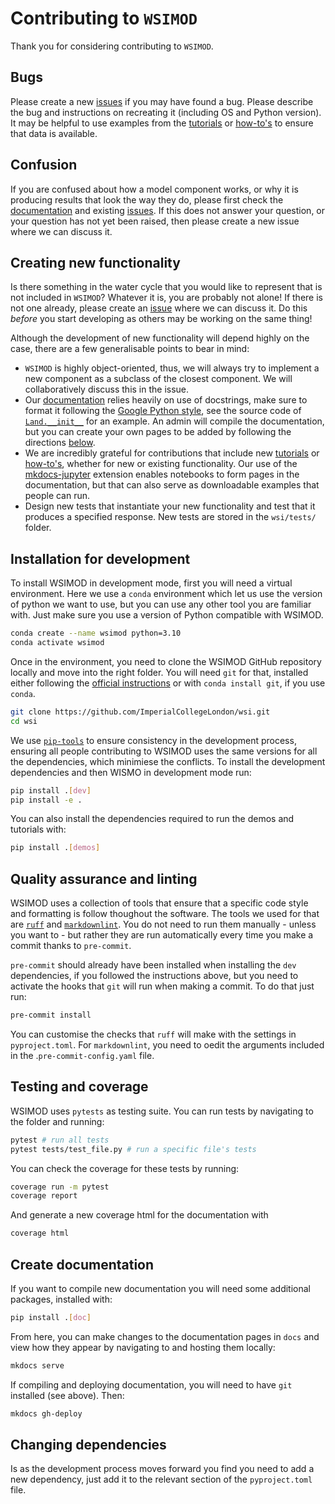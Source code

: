 # Contributing to `WSIMOD`

Thank you for considering contributing to `WSIMOD`.

## Bugs

Please create a new [issues](https://github.com/ImperialCollegeLondon/wsi/issues) if you may have found a bug. Please describe the bug and instructions on recreating it (including OS and Python version). It may be helpful to use examples from the [tutorials](https://imperialcollegelondon.github.io/wsi/tutorials/) or [how-to's](https://imperialcollegelondon.github.io/wsi/how-to/) to ensure that data is available.

## Confusion

If you are confused about how a model component works, or why it is producing results that look the way they do, please first check the [documentation](https://imperialcollegelondon.github.io/wsi/) and existing [issues](https://imperialcollegelondon.github.io/wsi/issues). If this does not answer your question, or your question has not yet been raised, then please create a new issue where we can discuss it.

## Creating new functionality

Is there something in the water cycle that you would like to represent that is not included in `WSIMOD`? Whatever it is, you are probably not alone! If there is not one already, please create an [issue](https://imperialcollegelondon.github.io/wsi/issues) where we can discuss it. Do this _before_ you start developing as others may be working on the same thing!

Although the development of new functionality will depend highly on the case, there are a few generalisable points to bear in mind:

- `WSIMOD` is highly object-oriented, thus, we will always try to implement a new component as a subclass of the closest component. We will collaboratively discuss this in the issue.
- Our [documentation](https://imperialcollegelondon.github.io/wsi) relies heavily on use of docstrings, make sure to format it following the [Google Python style](https://sphinxcontrib-napoleon.readthedocs.io/en/latest/example_google.html), see the source code of [`Land.__init__`](https://imperialcollegelondon.github.io/wsi/reference-land/#wsimod.nodes.land.Land.__init__) for an example. An admin will compile the documentation, but you can create your own pages to be added by following the directions [below](#create-documentation).
- We are incredibly grateful for contributions that include new [tutorials](https://imperialcollegelondon.github.io/wsi/tutorials/) or [how-to's](https://imperialcollegelondon.github.io/wsi/how-to/), whether for new or existing functionality. Our use of the [mkdocs-jupyter](https://github.com/danielfrg/mkdocs-jupyter) extension enables notebooks to form pages in the documentation, but that can also serve as downloadable examples that people can run.
- Design new tests that instantiate your new functionality and test that it produces a specified response. New tests are stored in the `wsi/tests/` folder.

## Installation for development

To install WSIMOD in development mode, first you will need a virtual environment. Here we use a `conda` environment which let us use the version of python we want to use,
but you can use any other tool you are familiar with. Just make sure you use a version of Python compatible with WSIMOD.

```bash
conda create --name wsimod python=3.10
conda activate wsimod
```

Once in the environment, you need to clone the WSIMOD GitHub repository locally and move into the right folder. You will need `git` for that, installed either following the [official instructions](https://git-scm.com/downloads) or with `conda install git`, if you use `conda`.

```bash
git clone https://github.com/ImperialCollegeLondon/wsi.git
cd wsi
```

We use [`pip-tools`](https://pip-tools.readthedocs.io/en/latest/) to ensure consistency in the development process, ensuring all people contributing to WSIMOD uses the same versions for all the dependencies, which minimiese the conflicts. To install the development dependencies and then WISMO in development mode run:

```bash
pip install .[dev]
pip install -e .
```

You can also install the dependencies required to run the demos and tutorials with:

```bash
pip install .[demos]
```

## Quality assurance and linting

WSIMOD uses a collection of tools that ensure that a specific code style and formatting is follow thoughout the software. The tools we used for that are [`ruff`](https://docs.astral.sh/ruff/) and [`markdownlint`](https://github.com/igorshubovych/markdownlint-cli). You do not need to run them manually - unless you want to - but rather they are run automatically every time you make a commit thanks to `pre-commit`.

`pre-commit` should already have been installed when installing the `dev` dependencies, if you followed the instructions above, but you need to activate the hooks that `git` will run when making a commit. To do that just run:

```bash
pre-commit install
```

You can customise the checks that `ruff` will make with the settings in `pyproject.toml`. For `markdownlint`, you need to oedit the arguments included in the .`pre-commit-config.yaml` file.

## Testing and coverage

WSIMOD uses `pytests` as testing suite. You can run tests by navigating to the folder and running:

```bash
pytest # run all tests
pytest tests/test_file.py # run a specific file's tests
```

You can check the coverage for these tests by running:

```bash
coverage run -m pytest
coverage report
```

And generate a new coverage html for the documentation with

```bash
coverage html
```

## Create documentation

If you want to compile new documentation you will need some additional packages, installed with:

```bash
pip install .[doc]
```

From here, you can make changes to the documentation pages in `docs` and view how they appear by navigating to and hosting them locally:

```bash
mkdocs serve
```

If compiling and deploying documentation, you will need to have `git` installed (see above). Then:

```bash
mkdocs gh-deploy
```

## Changing dependencies

Is as the development process moves forward you find you need to add a new dependency, just add it to the relevant section of the `pyproject.toml` file.
